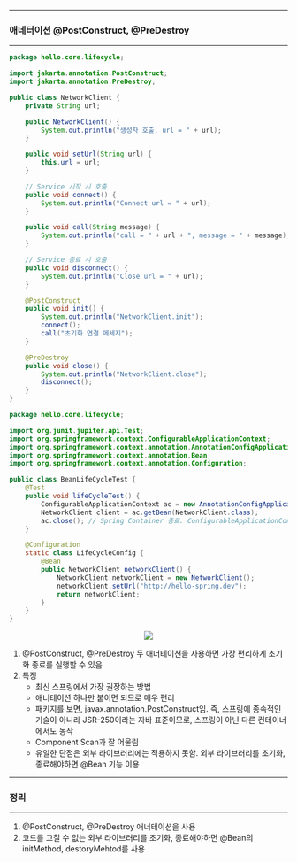 -----
### 애네터이션 @PostConstruct, @PreDestroy
-----
```java
package hello.core.lifecycle;

import jakarta.annotation.PostConstruct;
import jakarta.annotation.PreDestroy;

public class NetworkClient {
    private String url;

    public NetworkClient() {
        System.out.println("생성자 호출, url = " + url);
    }

    public void setUrl(String url) {
        this.url = url;
    }

    // Service 시작 시 호출
    public void connect() {
        System.out.println("Connect url = " + url);
    }

    public void call(String message) {
        System.out.println("call = " + url + ", message = " + message);
    }

    // Service 종료 시 호출
    public void disconnect() {
        System.out.println("Close url = " + url);
    }

    @PostConstruct
    public void init() {
        System.out.println("NetworkClient.init");
        connect();
        call("초기화 연결 메세지");
    }

    @PreDestroy
    public void close() {
        System.out.println("NetworkClient.close");
        disconnect();
    }
}
```
```java
package hello.core.lifecycle;

import org.junit.jupiter.api.Test;
import org.springframework.context.ConfigurableApplicationContext;
import org.springframework.context.annotation.AnnotationConfigApplicationContext;
import org.springframework.context.annotation.Bean;
import org.springframework.context.annotation.Configuration;

public class BeanLifeCycleTest {
    @Test
    public void lifeCycleTest() {
        ConfigurableApplicationContext ac = new AnnotationConfigApplicationContext(LifeCycleConfig.class);
        NetworkClient client = ac.getBean(NetworkClient.class);
        ac.close(); // Spring Container 종료. ConfigurableApplicationContext 필요
    }

    @Configuration
    static class LifeCycleConfig {
        @Bean
        public NetworkClient networkClient() {
            NetworkClient networkClient = new NetworkClient();
            networkClient.setUrl("http://hello-spring.dev");
            return networkClient;
        }
    }
}
```
<div align="center">
<img src="https://github.com/sooyounghan/HTTP/assets/34672301/ad9f30e5-7fb8-4e7d-950b-1ca9cfdbcc86">
</div>

1. @PostConstruct, @PreDestroy 두 애너테이션을 사용하면 가장 편리하게 초기화 종료를 실행할 수 있음
2. 특징
   - 최신 스프링에서 가장 권장하는 방법
   - 애너테이션 하나만 붙이면 되므로 매우 편리
   - 패키지를 보면, javax.annotation.PostConstruct임. 즉, 스프링에 종속적인 기술이 아니라 JSR-250이라는 자바 표준이므로, 스프링이 아닌 다른 컨테이너에서도 동작
   - Component Scan과 잘 어울림
   - 유일한 단점은 외부 라이브러리에는 적용하지 못함. 외부 라이브러리를 초기화, 종료해야하면 @Bean 기능 이용

-----
### 정리
-----
1. @PostConstruct, @PreDestroy 애너테이션을 사용
2. 코드를 고칠 수 없는 외부 라이브러리를 초기화, 종료해야하면 @Bean의 initMethod, destoryMehtod를 사용
